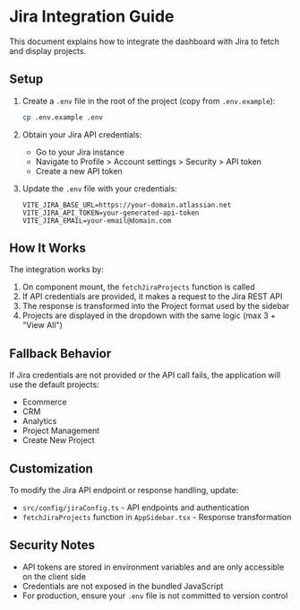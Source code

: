 # Jira Integration Guide

This document explains how to integrate the dashboard with Jira to fetch and display projects.

## Setup

1. Create a `.env` file in the root of the project (copy from `.env.example`):
   ```bash
   cp .env.example .env
   ```

2. Obtain your Jira API credentials:
   - Go to your Jira instance
   - Navigate to Profile > Account settings > Security > API token
   - Create a new API token

3. Update the `.env` file with your credentials:
   ```
   VITE_JIRA_BASE_URL=https://your-domain.atlassian.net
   VITE_JIRA_API_TOKEN=your-generated-api-token
   VITE_JIRA_EMAIL=your-email@domain.com
   ```

## How It Works

The integration works by:

1. On component mount, the `fetchJiraProjects` function is called
2. If API credentials are provided, it makes a request to the Jira REST API
3. The response is transformed into the Project format used by the sidebar
4. Projects are displayed in the dropdown with the same logic (max 3 + "View All")

## Fallback Behavior

If Jira credentials are not provided or the API call fails, the application will use the default projects:
- Ecommerce
- CRM
- Analytics
- Project Management
- Create New Project

## Customization

To modify the Jira API endpoint or response handling, update:
- `src/config/jiraConfig.ts` - API endpoints and authentication
- `fetchJiraProjects` function in `AppSidebar.tsx` - Response transformation

## Security Notes

- API tokens are stored in environment variables and are only accessible on the client side
- Credentials are not exposed in the bundled JavaScript
- For production, ensure your `.env` file is not committed to version control